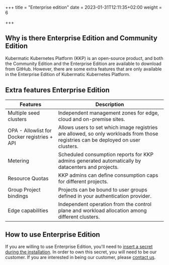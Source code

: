 
+++
title = "Enterprise edition"
date = 2023-01-31T12:11:35+02:00
weight = 6

+++

## Why is there Enterprise Edition and Community Edition

Kubermatic Kubernetes Platform (KKP) is an open-source product, and both the Community Edition and the Enterprise Edition are available to download from GitHub. However, there are some extra features that are only available in the Enterprise Edition of Kubermatic Kubernetes Platform.

## Extra features Enterprise Edition

| Features                                    | Description                                                                                                                       |
| ------------------------------------------- | --------------------------------------------------------------------------------------------------------------------------------- |
| Multiple seed clusters                      | Independent management zones for edge, cloud and on-premise sites.                                                                |
| OPA - Allowlist for Docker registries + API | Allows users to set which image registries are allowed, so only workloads from those registries can be deployed on user clusters. |
| Metering                                    | Scheduled consumption reports for KKP admins generated automatically by datacenters and projects.                                 |
| Resource Quotas                             | KKP admins can define consumption caps for different projects.                                                                    |
| Group Project bindings                      | Projects can be bound to user groups defined in your authentication provider.                                                     |
| Edge capabilities                           | Independent operation from the control plane and workload allocation among different clusters.                                    |

## How to use Enterprise Edition

If you are willing to use Enterprise Edition, you'll need to [insert a secret during the installation](/kubermatic/main/installation/install-kkp-ee/). In order to own this secret, you will need to be our customer. If you are interested in being our customer, please [contact us](https://www.kubermatic.com/contact-us/).
